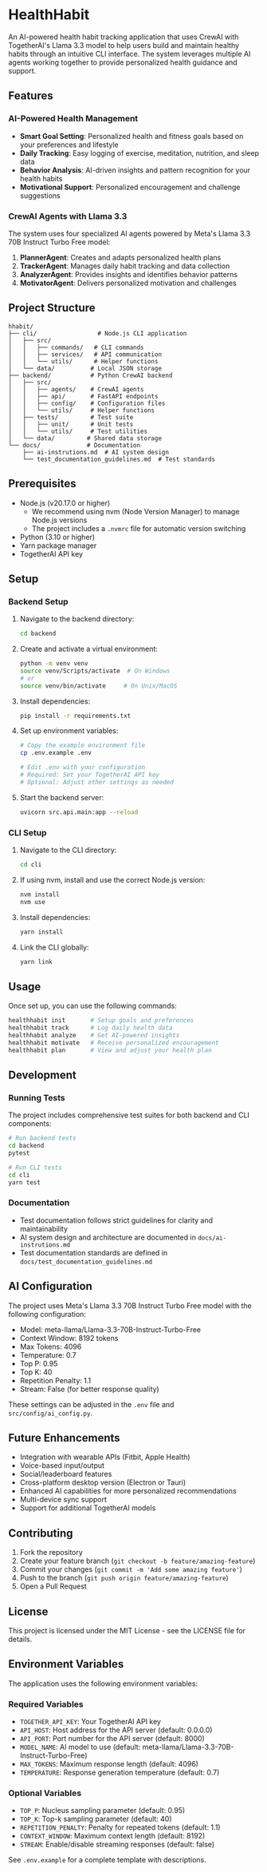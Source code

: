 # HealthHabit

An AI-powered health habit tracking application that uses CrewAI with TogetherAI's Llama 3.3 model to help users build and maintain healthy habits through an intuitive CLI interface. The system leverages multiple AI agents working together to provide personalized health guidance and support.

## Features

### AI-Powered Health Management
- **Smart Goal Setting**: Personalized health and fitness goals based on your preferences and lifestyle
- **Daily Tracking**: Easy logging of exercise, meditation, nutrition, and sleep data
- **Behavior Analysis**: AI-driven insights and pattern recognition for your health habits
- **Motivational Support**: Personalized encouragement and challenge suggestions

### CrewAI Agents with Llama 3.3
The system uses four specialized AI agents powered by Meta's Llama 3.3 70B Instruct Turbo Free model:
1. **PlannerAgent**: Creates and adapts personalized health plans
2. **TrackerAgent**: Manages daily habit tracking and data collection
3. **AnalyzerAgent**: Provides insights and identifies behavior patterns
4. **MotivatorAgent**: Delivers personalized motivation and challenges

## Project Structure

```
hhabit/
├── cli/                 # Node.js CLI application
│   ├── src/
│   │   ├── commands/   # CLI commands
│   │   ├── services/   # API communication
│   │   └── utils/      # Helper functions
│   └── data/          # Local JSON storage
├── backend/           # Python CrewAI backend
│   ├── src/
│   │   ├── agents/    # CrewAI agents
│   │   ├── api/       # FastAPI endpoints
│   │   ├── config/    # Configuration files
│   │   └── utils/     # Helper functions
│   ├── tests/         # Test suite
│   │   ├── unit/      # Unit tests
│   │   └── utils/     # Test utilities
│   └── data/         # Shared data storage
└── docs/             # Documentation
    ├── ai-instrutions.md  # AI system design
    └── test_documentation_guidelines.md  # Test standards
```

## Prerequisites

- Node.js (v20.17.0 or higher)
  - We recommend using nvm (Node Version Manager) to manage Node.js versions
  - The project includes a `.nvmrc` file for automatic version switching
- Python (3.10 or higher)
- Yarn package manager
- TogetherAI API key

## Setup

### Backend Setup

1. Navigate to the backend directory:
   ```bash
   cd backend
   ```

2. Create and activate a virtual environment:
   ```bash
   python -m venv venv
   source venv/Scripts/activate  # On Windows
   # or
   source venv/bin/activate     # On Unix/MacOS
   ```

3. Install dependencies:
   ```bash
   pip install -r requirements.txt
   ```

4. Set up environment variables:
   ```bash
   # Copy the example environment file
   cp .env.example .env
   
   # Edit .env with your configuration
   # Required: Set your TogetherAI API key
   # Optional: Adjust other settings as needed
   ```

5. Start the backend server:
   ```bash
   uvicorn src.api.main:app --reload
   ```

### CLI Setup

1. Navigate to the CLI directory:
   ```bash
   cd cli
   ```

2. If using nvm, install and use the correct Node.js version:
   ```bash
   nvm install
   nvm use
   ```

3. Install dependencies:
   ```bash
   yarn install
   ```

4. Link the CLI globally:
   ```bash
   yarn link
   ```

## Usage

Once set up, you can use the following commands:

```bash
healthhabit init       # Setup goals and preferences
healthhabit track      # Log daily health data
healthhabit analyze    # Get AI-powered insights
healthhabit motivate   # Receive personalized encouragement
healthhabit plan       # View and adjust your health plan
```

## Development

### Running Tests
The project includes comprehensive test suites for both backend and CLI components:

```bash
# Run backend tests
cd backend
pytest

# Run CLI tests
cd cli
yarn test
```

### Documentation
- Test documentation follows strict guidelines for clarity and maintainability
- AI system design and architecture are documented in `docs/ai-instrutions.md`
- Test documentation standards are defined in `docs/test_documentation_guidelines.md`

## AI Configuration

The project uses Meta's Llama 3.3 70B Instruct Turbo Free model with the following configuration:
- Model: meta-llama/Llama-3.3-70B-Instruct-Turbo-Free
- Context Window: 8192 tokens
- Max Tokens: 4096
- Temperature: 0.7
- Top P: 0.95
- Top K: 40
- Repetition Penalty: 1.1
- Stream: False (for better response quality)

These settings can be adjusted in the `.env` file and `src/config/ai_config.py`.

## Future Enhancements

- Integration with wearable APIs (Fitbit, Apple Health)
- Voice-based input/output
- Social/leaderboard features
- Cross-platform desktop version (Electron or Tauri)
- Enhanced AI capabilities for more personalized recommendations
- Multi-device sync support
- Support for additional TogetherAI models

## Contributing

1. Fork the repository
2. Create your feature branch (`git checkout -b feature/amazing-feature`)
3. Commit your changes (`git commit -m 'Add some amazing feature'`)
4. Push to the branch (`git push origin feature/amazing-feature`)
5. Open a Pull Request

## License

This project is licensed under the MIT License - see the LICENSE file for details.

## Environment Variables

The application uses the following environment variables:

### Required Variables
- `TOGETHER_API_KEY`: Your TogetherAI API key
- `API_HOST`: Host address for the API server (default: 0.0.0.0)
- `API_PORT`: Port number for the API server (default: 8000)
- `MODEL_NAME`: AI model to use (default: meta-llama/Llama-3.3-70B-Instruct-Turbo-Free)
- `MAX_TOKENS`: Maximum response length (default: 4096)
- `TEMPERATURE`: Response generation temperature (default: 0.7)

### Optional Variables
- `TOP_P`: Nucleus sampling parameter (default: 0.95)
- `TOP_K`: Top-k sampling parameter (default: 40)
- `REPETITION_PENALTY`: Penalty for repeated tokens (default: 1.1)
- `CONTEXT_WINDOW`: Maximum context length (default: 8192)
- `STREAM`: Enable/disable streaming responses (default: false)

See `.env.example` for a complete template with descriptions. 
